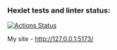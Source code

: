 ### Hexlet tests and linter status:
[![Actions Status](https://github.com/Valeriya-Makhmutova/frontend-project-11/actions/workflows/hexlet-check.yml/badge.svg)](https://github.com/Valeriya-Makhmutova/frontend-project-11/actions)

My site - http://127.0.0.1:5173/ 